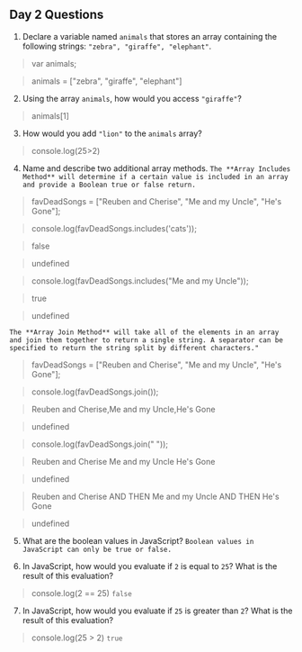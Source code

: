## Day 2 Questions

1. Declare a variable named `animals` that stores an array containing the following strings: `"zebra", "giraffe", "elephant"`.
> var animals;    

> animals = ["zebra", "giraffe", "elephant"]

2. Using the array `animals`, how would you access `"giraffe"`?
> animals[1]

3. How would you add `"lion"` to the `animals` array?
> console.log(25>2)

4. Name and describe two additional array methods.
``The **Array Includes Method** will determine if a certain value is
included in an array and provide a Boolean true or false return.``

> favDeadSongs = ["Reuben and Cherise", "Me and my Uncle", "He's Gone"];

> console.log(favDeadSongs.includes('cats'));

> false  

> undefined

> console.log(favDeadSongs.includes("Me and my Uncle"));

> true

> undefined

``The **Array Join Method** will take all of the elements in an array and join
them together to return a single string. A separator can be specified to return
the string split by different characters."``

> favDeadSongs = ["Reuben and Cherise", "Me and my Uncle", "He's Gone"];

> console.log(favDeadSongs.join());

> Reuben and Cherise,Me and my Uncle,He's Gone

> undefined

> console.log(favDeadSongs.join(" "));

> Reuben and Cherise Me and my Uncle He's Gone

> undefined

> Reuben and Cherise AND THEN Me and my Uncle AND THEN He's Gone

> undefined


5. What are the boolean values in JavaScript?
``Boolean values in JavaScript can only be true or false.``

6. In JavaScript, how would you evaluate if `2` is equal to `25`? What is the result of this evaluation?
> console.log(2 == 25)
``false``

7. In JavaScript, how would you evaluate if `25` is greater than `2`? What is the result of this evaluation?
> console.log(25 > 2)
``true``
